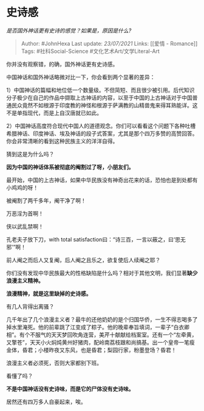 # 史诗感
*是否国外神话更有史诗的感觉？如果是，原因是什么?*

> Author: #JohnHexa
Last update: *23/07/2021* 
Links: [[爱情 - Romance]]
Tags: #社科Social-Science #文化艺术Art/文学Literal-Art 

 
你并没有观察错，的确，国外神话更有史诗感。

中国神话和国外神话略微对比一下，你会看到两个显著的差异：

1）中国神话的篇幅和地位低一个数量级。不但简短、而且很少被引用。后代知识分子极少在自己的作品中撷取上古神话的内容，以至于中国的上古神话对于中国普通民众竟然不如根源于印度教的神怪和根源于萨满教的山精兽鬼来得耳熟能详。这不是单指现代，而是上自汉唐就已如此。

2）中国神话高度符合现代中国人的道德观念。你们可以看看这个问题下各种吐槽希腊神话、印度神话、埃及神话的段子式答案，尤其是那个四万多赞的高赞回答。你会非常清晰的看到这种民族主义的洋洋自得。

猜到这是为什么吗？

**因为中国的神话体系被彻底的阉割过了呀，小朋友们。**

最开始，中国的上古神话，如果中华民族没有神奇出花来的话，恐怕也是到处都有小鸡鸡的呀！

被阉割了两千多年，阉干净了啊！

万恶淫为首啊！

侠以武乱禁啊！

孔老夫子放下刀，with total satisfaction曰：“诗三百，一言以蔽之，曰‘思无邪’”啊！

前人阉之而后人又复阉，后人阉之且乐之，欲复使后人续阉之耶？

你们没有发现中华民族最大的性格缺陷是什么吗？相对于其他文明，我们显著**缺少浪漫主义精神。**

**浪漫精神，就是这里缺掉的史诗感。**

有几人背得出离骚？

几千年出了几个浪漫主义者？最牛的还他奶奶的是个归国华侨，一生不得志喝多了掉水里淹死。他的前辈跳了江变成了粽子。他的晚辈奉旨填词，一辈子“白衣卿相”。有个不服气的天天梦回吹角连营，美芹十献献给档案室。还有一个“左牵黄，又擎苍”，天天小火焖炖黄州好猪肉，配岭南荔枝跟和尚搞基。出一个皇帝一笔瘦金体，昏君；小楼昨夜又东风，也是昏君；梨园行家，粉墨登场？昏君！

浪漫主义者必须死，否则大家都别下班。

看懂了吗？

**不是中国神话没有史诗味，而是它的尸体没有史诗味。**

居然还有四万多人自豪起来，唉。



